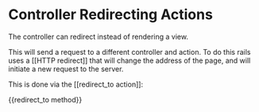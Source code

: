 # Controller Redirecting Actions


The controller can redirect instead of rendering a view. 

This will send a request to a different controller and action. To do this rails uses a [[HTTP redirect]] that will change the address of the page, and will initiate a new request to the server.

This is done via the [[redirect_to action]]:

{{redirect_to method}}